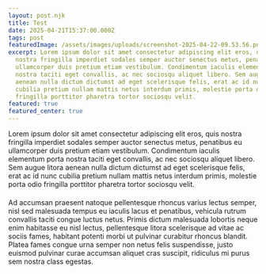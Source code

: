 ```yaml
---
layout: post.njk
title: Test
date: 2025-04-21T15:37:00.000Z
tags: post
featuredImage: /assets/images/uploads/screenshot-2025-04-22-09.53.56.png
excerpt: Lorem ipsum dolor sit amet consectetur adipiscing elit eros, quis
  nostra fringilla imperdiet sodales semper auctor senectus metus, penatibus eu
  ullamcorper duis pretium etiam vestibulum. Condimentum iaculis elementum porta
  nostra taciti eget convallis, ac nec sociosqu aliquet libero. Sem augue litora
  aenean nulla dictum dictumst ad eget scelerisque felis, erat ac id nunc
  cubilia pretium nullam mattis netus interdum primis, molestie porta odio
  fringilla porttitor pharetra tortor sociosqu velit.
featured: true
featured_center: true
---
```

Lorem ipsum dolor sit amet consectetur adipiscing elit eros, quis nostra fringilla imperdiet sodales semper auctor senectus metus, penatibus eu ullamcorper duis pretium etiam vestibulum. Condimentum iaculis elementum porta nostra taciti eget convallis, ac nec sociosqu aliquet libero. Sem augue litora aenean nulla dictum dictumst ad eget scelerisque felis, erat ac id nunc cubilia pretium nullam mattis netus interdum primis, molestie porta odio fringilla porttitor pharetra tortor sociosqu velit.

<!DOCTYPE html>
<html>
<head>
  <script src="https://cdn.jsdelivr.net/npm/vega@5"></script>
  <script src="https://cdn.jsdelivr.net/npm/vega-lite@5"></script>
  <script src="https://cdn.jsdelivr.net/npm/vega-embed@6"></script>
  <style>
    /* Optional: Add some basic styling */
    .chart-container {
      width: 80%; /* Adjust width as needed */
      margin: 20px auto; /* Center the chart */
    }
  </style>
</head>
<body>

  <div id="vis" class="chart-container"></div>

  <script type="text/javascript">
    // Vega-Lite JSON specification (paste the content of the JSON file here)
    const spec =
      // <<< PASTE THE CONTENT OF cash_vs_market_cap_diverging_bar_chart_styled.json HERE >>>
    ; // Make sure there's a semicolon after pasting the JSON content

    // Embed the visualization in the container with id "vis"
    vegaEmbed('#vis', spec, {"actions": false}).catch(console.error); // actions: false hides the save/export buttons
  </script>

</body>
</html>

Ad accumsan praesent natoque pellentesque rhoncus varius lectus semper, nisl sed malesuada tempus eu iaculis lacus et penatibus, vehicula rutrum convallis taciti congue luctus netus. Primis dictum malesuada lobortis neque enim habitasse eu nisl lectus, pellentesque litora scelerisque ad vitae ac sociis fames, habitant potenti morbi ut pulvinar curabitur rhoncus blandit. Platea fames congue urna semper non netus felis suspendisse, justo euismod pulvinar curae accumsan aliquet cras suscipit, ridiculus mi purus sem nostra class egestas.
